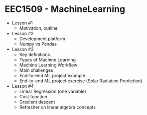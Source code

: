# EEC1509 - MachineLearning

- Lesson #1
	- Motivation, outline
- Lesson #2
	- Development platform
	- Numpy vs Pandas
- Lesson #3
	- Key definitions
	- Types of Machine Learning
	- Machine Learning Workflow
	- Main challenges
	- End-to-end ML project example
	- End-to-end ML project exercise (Solar Radiation Prediction)
- Lesson #4
	- Linear Regression (one variable)
	- Cost function
	- Gradient descent
	- Refresher on linear algebra concepts
    
